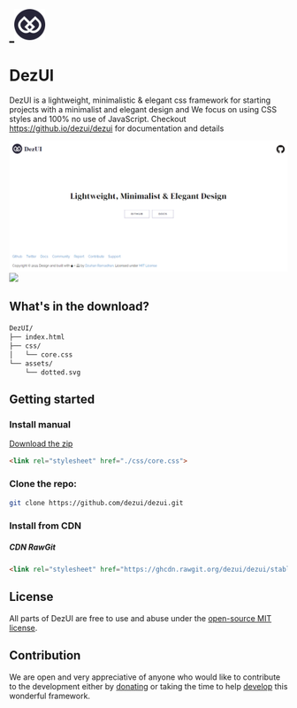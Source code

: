 

<a href="https://dezui.github.io/dezui" target="_blank" style="font-size: 2rem;">
	<img src="https://raw.githubusercontent.com/dezui/DezUI/stable/assets/main.svg" alt="" style="height: 3.5rem !important;">
	<img src="assets/main.svg" alt="" style="height: 3.5rem !important;">
</a>

# DezUI

DezUI is a lightweight, minimalistic & elegant css framework for starting projects with a minimalist and elegant design and We focus on using CSS styles and 100% no use of JavaScript. Checkout https://github.io/dezui/dezui for documentation and details

[![](/assets/images/dezui-web-preview.png)](https://dezui.github.io/dezui)
[![](https://raw.githubusercontent.com/dezui/DezUI/stable/assets/images/dezui-web-preview.png)](https://dezui.github.io/dezui)

## What's in the download?

```
DezUI/
├── index.html
├── css/
│   └── core.css
└── assets/
	└── dotted.svg
```

## Getting started

### Install manual
[Download the zip](https://github.com/dezui/dezui/archive/refs/heads/stable.zip)
```html
<link rel="stylesheet" href="./css/core.css">
```
### Clone the repo:
```bash
git clone https://github.com/dezui/dezui.git
```
### Install from CDN
##### CDN RawGit
```html
<link rel="stylesheet" href="https://ghcdn.rawgit.org/dezui/dezui/stable/css/core.css">
```

## License

All parts of DezUI are free to use and abuse under the [open-source MIT license](https://github.com/dezui/dezui/blob/stable/LICENSE).

## Contribution

We are open and very appreciative of anyone who would like to contribute to the development either by [donating](https://buymeacoffee.com/dezuhan) or taking the time to help [develop](https://github.com/dezui/dezui/fork) this wonderful framework.

